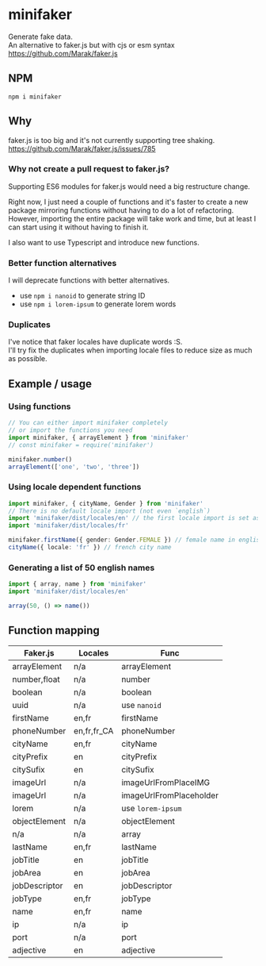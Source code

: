 # minifaker

Generate fake data.  
An alternative to faker.js but with cjs or esm syntax
<https://github.com/Marak/faker.js>

## NPM

`npm i minifaker`

## Why

faker.js is too big and it's not currently supporting tree shaking.
<https://github.com/Marak/faker.js/issues/785>

### Why not create a pull request to faker.js?

Supporting ES6 modules for faker.js would need a big restructure change.

Right now, I just need a couple of functions and it's faster to create a new package mirroring functions without having to do a lot of refactoring. However, importing the entire package will take work and time, but at least I can start using it without having to finish it.

I also want to use Typescript and introduce new functions.

### Better function alternatives

I will deprecate functions with better alternatives.

- use `npm i nanoid` to generate string ID
- use `npm i lorem-ipsum` to generate lorem words  

### Duplicates

I've notice that faker locales have duplicate words :S.  
I'll try fix the duplicates when importing locale files to reduce size as much as possible.

## Example / usage

### Using functions

```ts
// You can either import minifaker completely 
// or import the functions you need
import minifaker, { arrayElement } from 'minifaker'
// const minifaker = require('minifaker')

minifaker.number()
arrayElement(['one', 'two', 'three'])
```

### Using locale dependent functions

```ts
import minifaker, { cityName, Gender } from 'minifaker'
// There is no default locale import (not even `english`)
import 'minifaker/dist/locales/en' // the first locale import is set as default
import 'minifaker/dist/locales/fr'

minifaker.firstName({ gender: Gender.FEMALE }) // female name in english
cityName({ locale: 'fr' }) // french city name
```

### Generating a list of 50 english names

```ts
import { array, name } from 'minifaker'
import 'minifaker/dist/locales/en'

array(50, () => name())
```

## Function mapping

|Faker.js|Locales|Func|
|-|-|-|
arrayElement|n/a|arrayElement
number,float|n/a|number
boolean|n/a|boolean
uuid|n/a|use `nanoid`
firstName|en,fr|firstName
phoneNumber|en,fr,fr_CA|phoneNumber
cityName|en,fr|cityName
cityPrefix|en|cityPrefix
citySufix|en|citySufix
imageUrl|n/a|imageUrlFromPlaceIMG
imageUrl|n/a|imageUrlFromPlaceholder
lorem|n/a|use `lorem-ipsum`
objectElement|n/a|objectElement
n/a|n/a|array
lastName|en,fr|lastName
jobTitle|en|jobTitle
jobArea|en|jobArea
jobDescriptor|en|jobDescriptor
jobType|en,fr|jobType
name|en,fr|name
ip|n/a|ip
port|n/a|port
adjective|en|adjective
